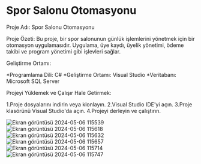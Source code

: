 
# Spor Salonu Otomasyonu
Proje Adı: Spor Salonu Otomasyonu

Proje Özeti:
Bu proje, bir spor salonunun günlük işlemlerini yönetmek için bir otomasyon uygulamasıdır. Uygulama, üye kaydı, üyelik yönetimi, ödeme takibi ve program yönetimi gibi işlevleri sağlar.

Geliştirme Ortamı:

*Programlama Dili: C#
*Geliştirme Ortamı: Visual Studio
*Veritabanı: Microsoft SQL Server

Projeyi Yüklemek ve Çalışır Hale Getirmek:

1.Proje dosyalarını indirin veya klonlayın.
2.Visual Studio IDE'yi açın.
3.Proje klasörünü Visual Studio'da açın.
4.Projeyi derleyin ve çalıştırın.

![Ekran görüntüsü 2024-05-06 115539](https://github.com/elifaysan/spor/assets/118626367/2334ce1d-7486-4a1a-9808-afad337ef402)
![Ekran görüntüsü 2024-05-06 115618](https://github.com/elifaysan/spor/assets/118626367/7e949bdd-55c4-4e4f-ab11-aff33ce0aaee)
![Ekran görüntüsü 2024-05-06 115632](https://github.com/elifaysan/spor/assets/118626367/74c02a20-cf19-4b97-957b-26848d6491c8)
![Ekran görüntüsü 2024-05-06 115657](https://github.com/elifaysan/spor/assets/118626367/44eb82d0-b32b-46f3-9ddf-a637a1de867b)
![Ekran görüntüsü 2024-05-06 115714](https://github.com/elifaysan/spor/assets/118626367/10df23dc-a8aa-42b4-873b-5e04217429e7)
![Ekran görüntüsü 2024-05-06 115747](https://github.com/elifaysan/spor/assets/118626367/ccdfd46f-6df6-4253-b892-ad994ced7129)


